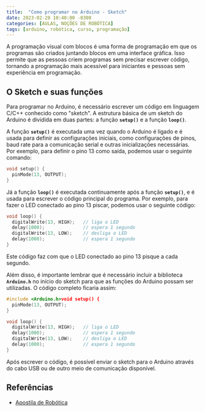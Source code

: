 ```yaml
---
title:  "Como programar no Arduino - Sketch"
date: 2023-02-28 10:40:00 -0300
categories: [AULAS, NOÇÕES DE ROBÓTICA]
tags: [arduino, robótica, curso, programação]
---
```

A programação visual com blocos é uma forma de programação em que os programas são criados juntando blocos em uma interface gráfica. Isso permite que as pessoas criem programas sem precisar escrever código, tornando a programação mais acessível para iniciantes e pessoas sem experiência em programação.

## O Sketch e suas funções

Para programar no Arduino, é necessário escrever um código em linguagem C/C++ conhecido como "sketch". A estrutura básica de um sketch do Arduino é dividida em duas partes: a função **`setup()`** e a função **`loop()`**.

A função **`setup()`** é executada uma vez quando o Arduino é ligado e é usada para definir as configurações iniciais, como configurações de pinos, baud rate para a comunicação serial e outras inicializações necessárias. Por exemplo, para definir o pino 13 como saída, podemos usar o seguinte comando:

```c++
void setup() {
  pinMode(13, OUTPUT);
}
```

Já a função **`loop()`** é executada continuamente após a função **`setup()`**, e é usada para escrever o código principal do programa. Por exemplo, para fazer o LED conectado ao pino 13 piscar, podemos usar o seguinte código:

```c++
void loop() {
  digitalWrite(13, HIGH);   // liga o LED
  delay(1000);              // espera 1 segundo
  digitalWrite(13, LOW);    // desliga o LED
  delay(1000);              // espera 1 segundo
}
```

Este código faz com que o LED conectado ao pino 13 pisque a cada segundo.

Além disso, é importante lembrar que é necessário incluir a biblioteca **`Arduino.h`** no início do sketch para que as funções do Arduino possam ser utilizadas. O código completo ficaria assim:

```c++
#include <Arduino.h>void setup() {
  pinMode(13, OUTPUT);
}

void loop() {
  digitalWrite(13, HIGH);   // liga o LED
  delay(1000);              // espera 1 segundo
  digitalWrite(13, LOW);    // desliga o LED
  delay(1000);              // espera 1 segundo
}
```

Após escrever o código, é possível enviar o sketch para o Arduino através do cabo USB ou de outro meio de comunicação disponível.

## Referências

- [Apostila de Robótica]({{site.data.references.apostilas.informatica[3].link}})
